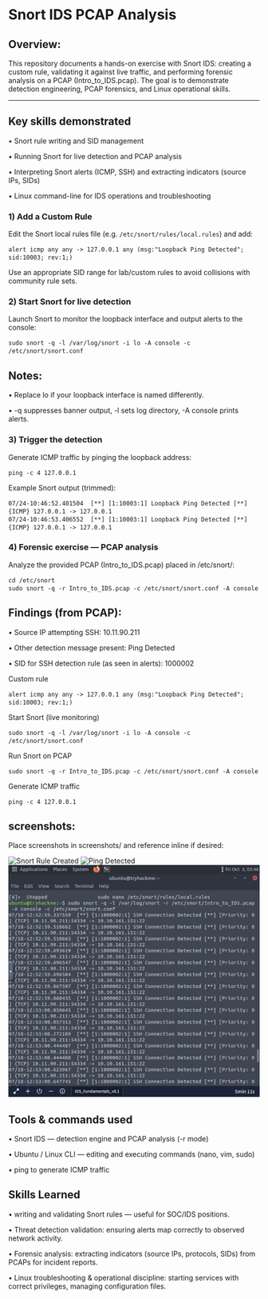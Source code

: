 # Snort IDS PCAP Analysis

## Overview:
This repository documents a hands-on exercise with Snort IDS: creating a custom rule, validating it against live traffic, and performing forensic analysis on a PCAP (Intro_to_IDS.pcap). The goal is to demonstrate detection engineering, PCAP forensics, and Linux operational skills.

---

## Key skills demonstrated

• Snort rule writing and SID management

• Running Snort for live detection and PCAP analysis

• Interpreting Snort alerts (ICMP, SSH) and extracting indicators (source IPs, SIDs)

• Linux command-line for IDS operations and troubleshooting

### 1) Add a Custom Rule
Edit the Snort local rules file (e.g. `/etc/snort/rules/local.rules`) and add:

```snort
alert icmp any any -> 127.0.0.1 any (msg:"Loopback Ping Detected"; sid:10003; rev:1;)
```

Use an appropriate SID range for lab/custom rules to avoid collisions with community rule sets.

### 2) Start Snort for live detection

Launch Snort to monitor the loopback interface and output alerts to the console:

```snort
sudo snort -q -l /var/log/snort -i lo -A console -c /etc/snort/snort.conf
```

## Notes:

• Replace lo if your loopback interface is named differently.

• -q suppresses banner output, -l sets log directory, -A console prints alerts.

### 3) Trigger the detection

Generate ICMP traffic by pinging the loopback address:
```snort
ping -c 4 127.0.0.1
```

Example Snort output (trimmed):

```snort
07/24-10:46:52.401504  [**] [1:10003:1] Loopback Ping Detected [**] {ICMP} 127.0.0.1 -> 127.0.0.1
07/24-10:46:53.406552  [**] [1:10003:1] Loopback Ping Detected [**] {ICMP} 127.0.0.1 -> 127.0.0.1
```

### 4) Forensic exercise — PCAP analysis

Analyze the provided PCAP (Intro_to_IDS.pcap) placed in /etc/snort/:

```snort
cd /etc/snort
sudo snort -q -r Intro_to_IDS.pcap -c /etc/snort/snort.conf -A console
```

## Findings (from PCAP):

• Source IP attempting SSH: 10.11.90.211

• Other detection message present: Ping Detected

• SID for SSH detection rule (as seen in alerts): 1000002


Custom rule

```snort
alert icmp any any -> 127.0.0.1 any (msg:"Loopback Ping Detected"; sid:10003; rev:1;)
```

Start Snort (live monitoring)

```snort
sudo snort -q -l /var/log/snort -i lo -A console -c /etc/snort/snort.conf
```

Run Snort on PCAP
```snort
sudo snort -q -r Intro_to_IDS.pcap -c /etc/snort/snort.conf -A console
```

Generate ICMP traffic
```snort
ping -c 4 127.0.0.1
```

## screenshots:

Place screenshots in screenshots/ and reference inline if desired:

![Snort Rule Created](Snort%20rule%20created.PNG)
![Ping Detected](Snort%20rule%20Ping%20detected.PNG)
![PCAP Analysis](Snort/Snort%20PCAP%20analysis.PNG)


## Tools & commands used

• Snort IDS — detection engine and PCAP analysis (-r mode)

• Ubuntu / Linux CLI — editing and executing commands (nano, vim, sudo)

• ping to generate ICMP traffic


## Skills Learned
• writing and validating Snort rules — useful for SOC/IDS positions.

• Threat detection validation: ensuring alerts map correctly to observed network activity.

• Forensic analysis: extracting indicators (source IPs, protocols, SIDs) from PCAPs for incident reports.

• Linux troubleshooting & operational discipline: starting services with correct privileges, managing configuration files.


